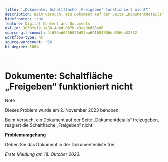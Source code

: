 ```yaml
---
title: '„Dokumente: Schaltfläche ‚Freigeben‘ funktioniert nicht“'
description: Beim Versuch, ein Dokument auf der Seite „Dokumentdetails“ freizugeben, reagiert die Schaltfläche „Freigeben“ nicht.
hidefromtoc: true
feature: Digital Content and Documents
exl-id: 3838fef2-1e08-4ebd-9b7b-43ce96d75ed6
source-git-commit: 4f656ad6456070d9faa691654386db936ea32362
workflow-type: ht
source-wordcount: '66'
ht-degree: 100%

---
```


# Dokumente: Schaltfläche „Freigeben“ funktioniert nicht

>[!NOTE]
>
>Dieses Problem wurde am 2. November 2023 behoben.

Beim Versuch, ein Dokument auf der Seite „Dokumentdetails“ freizugeben, reagiert die Schaltfläche „Freigeben“ nicht.

**Problemumgehung**

Geben Sie das Dokument in der Dokumentenliste frei.

_Erste Meldung am 18. Oktober 2023._
